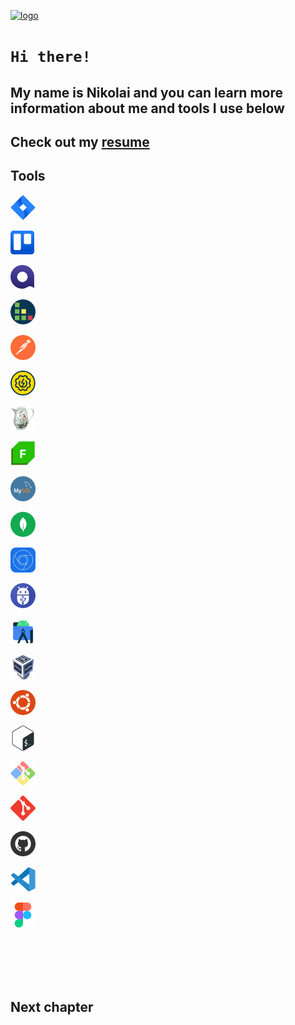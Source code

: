 [![logo](https://i.ibb.co/mttg51Q/logo.gif "nikolaiqa")](https://github.com/nikolaiqa)

# **`Hi there!`**
 
## My name is Nikolai and you can learn more information about me and tools I use below

## Сheck out my [resume](https://drive.google.com/file/d/13ccjGmmKePU6CzG8RiyijSYLzqPSi40-/view?usp=sharing "ru-version")

## Tools

<p align="left">

<a href="https://github.com/nikolaiqa"><img  alt="Jira" title="Jira" width="40px" src="./Sourses/Jira.svg"/> </a>

<a href="https://github.com/nikolaiqa"><img  alt="Trello" title="Trello" width="38px" src="./Sourses/Trello.svg"/> </a>

<a href="https://github.com/nikolaiqa"><img  alt="Qase" title="Qase" width="38px" src="./Sourses/Qase.png"/> </a> 

<a href="https://github.com/nikolaiqa"><img  alt="TestRail" title="TestRail" width="40px" src="./Sourses/TestRail.png"/> </a> 

<a href="https://github.com/nikolaiqa"><img  alt="Postman" title="Postman" width="40px" src="./Sourses/Postman.svg"/> </a>

<a href="https://github.com/nikolaiqa"><img  alt="SoapUI" title="SoapUI" width="40px" src="./Sourses/SoapUI.svg"/> </a>

<a href="https://github.com/nikolaiqa"><img  alt="Charles Proxy" title="Charles Proxy" width="38px" src="./Sourses/Charles Proxy.svg"/> </a> 

<a href="https://github.com/nikolaiqa"><img  alt="Fiddler" title="Fiddler" width="40px"  src="./Sourses/Fiddler.png"/> </a>

<a href="https://github.com/nikolaiqa/MySQL"><img  alt="MySQL" title="MySQL" width="40px" src="./Sourses/MySQL.png"/> </a>

<a href="https://github.com/nikolaiqa"><img  alt="MongoDB" title="MongoDB" width="40px" src="./Sourses/MongoDB.svg"/> </a>

<a href="https://github.com/nikolaiqa"><img  alt="DevTools" title="DevTools" width="40px" src="./Sourses/DevTools.png"/> </a> 

<a href="https://github.com/nikolaiqa"><img  alt="ADB" title="ADB" width="40px" src="./Sourses/ADB.png"/> </a>

<a href="https://github.com/nikolaiqa"><img  alt="Android Studio" title="Android Studio" width="40px" src="./Sourses/AndroidStudio.svg"/> </a>

<a href="https://github.com/nikolaiqa"><img  alt="VirtualBox" title="VirtualBox" width="40px" src="./Sourses/VirtualBox.svg"/> </a>

<a href="https://github.com/nikolaiqa/Ubuntu/blob/main/Task%201%20(pwd%2C%20ls%2C%20mkdir%2C%20mv%2C%20rm).md"><img  alt="Ubuntu" title="Ubuntu" width="40px" src="./Sourses/Ubuntu.svg"/> </a>

<a href="https://github.com/nikolaiqa/Ubuntu/blob/main/Task%202%20(echo%2C%20nano%2C%20cat%2C%20vim%2C%20grep).md"><img  alt="Bash" title="Bash" width="40px" src="./Sourses/Bash.svg"/> </a>

<a href="https://github.com/nikolaiqa"><img  alt="Git Bash" title="Git Bash" width="40px" src="./Sourses/GitBash.svg"/> </a>

<a href="https://github.com/nikolaiqa"><img  alt="Git" title="Git" width="40px" src="./Sourses/Git.svg"/> </a>

<a href="https://github.com/nikolaiqa?tab=repositories"><img  alt="GitHub" title="GitHub" width="40px" src="./Sourses/Github.png"/> </a>

<a href="https://github.com/nikolaiqa"><img  alt="VS Code" title="VS Code" width="40px" src="./Sourses/VScode.svg"/> </a>

<a href="https://github.com/nikolaiqa"><img  alt="Figma" title="Figma" width="40px" src="./Sourses/Figma.svg"/> </a>

</p>




</br>
</br>
</br>
</br>

## Next сhapter
